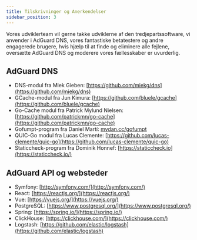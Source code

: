 ```yaml
---
title: Tilskrivninger og Anerkendelser
sidebar_position: 3
---
```


Vores udviklerteam vil gerne takke udviklerne af den tredjepartssoftware, vi anvender i AdGuard DNS, vores fantastiske betatestere og andre engagerede brugere, hvis hjælp til at finde og eliminere alle fejlene, oversætte AdGuard DNS og moderere vores fællesskaber er uvurderlig.

## AdGuard DNS

- DNS-modul fra Miek Gieben: [https://github.com/miekg/dns](https://github.com/miekg/dns)
- GCache-modul fra Jun Kimura: [https://github.com/bluele/gcache](https://github.com/bluele/gcache)
- Go-Cache modul fra Patrick Mylund Nielsen: [https://github.com/patrickmn/go-cache](https://github.com/patrickmn/go-cache)
- Gofumpt-program fra Daniel Martí: [mvdan.cc/gofumpt](https://github.com/mvdan/gofumpt)
- QUIC-Go modul fra Lucas Clemente: [https://github.com/lucas-clemente/quic-go](https://github.com/lucas-clemente/quic-go)
- Staticcheck-program fra Dominik Honnef: [https://staticcheck.io](https://staticcheck.io/)

## AdGuard API og websteder

- Symfony: [http://symfony.com/](http://symfony.com/)
- React: [https://reactjs.org/](https://reactjs.org/)
- Vue: [https://vuejs.org/](https://vuejs.org/)
- PostgreSQL: [https://www.postgresql.org/](https://www.postgresql.org/)
- Spring: [https://spring.io/](https://spring.io/)
- ClickHouse: [https://clickhouse.com/](https://clickhouse.com/)
- Logstash: [https://github.com/elastic/logstash](https://github.com/elastic/logstash)
